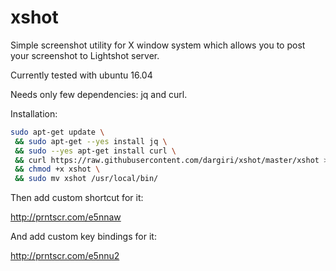 # xshot
Simple screenshot utility for X window system which allows you to post your screenshot to Lightshot server.

Currently tested with ubuntu 16.04

Needs only few dependencies:
jq and curl.

Installation:

```bash
sudo apt-get update \
 && sudo apt-get --yes install jq \
 && sudo --yes apt-get install curl \
 && curl https://raw.githubusercontent.com/dargiri/xshot/master/xshot > xshot \
 && chmod +x xshot \
 && sudo mv xshot /usr/local/bin/
 ```
Then add custom shortcut for it:

http://prntscr.com/e5nnaw


And add custom key bindings for it:

http://prntscr.com/e5nnu2
